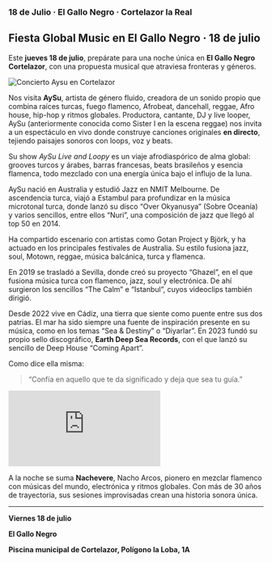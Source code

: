 ﻿### 18 de Julio · El Gallo Negro · Cortelazor la Real

## Fiesta Global Music en El Gallo Negro · 18 de julio

Este **jueves 18 de julio**, prepárate para una noche única en **El Gallo Negro Cortelazor**, con una propuesta musical que atraviesa fronteras y géneros.  

![Concierto Aysu en Cortelazor](/images/blog/2025-07-15-aysu-concierto-gallo-negro/aysu-cartel.jpg)

Nos visita **AySu**, artista de género fluido, creadora de un sonido propio que combina raíces turcas, fuego flamenco, Afrobeat, dancehall, reggae, Afro house, hip-hop y ritmos globales. Productora, cantante, DJ y live looper, AySu (anteriormente conocida como Sister I en la escena reggae) nos invita a un espectáculo en vivo donde construye canciones originales **en directo**, tejiendo paisajes sonoros con loops, voz y beats.  

Su show *AySu Live and Loopy* es un viaje afrodiaspórico de alma global: grooves turcos y árabes, barras francesas, beats brasileños y esencia flamenca, todo mezclado con una energía única bajo el influjo de la luna.  

AySu nació en Australia y estudió Jazz en NMIT Melbourne. De ascendencia turca, viajó a Estambul para profundizar en la música microtonal turca, donde lanzó su disco “Over Okyanusya” (Sobre Oceanía) y varios sencillos, entre ellos “Nuri”, una composición de jazz que llegó al top 50 en 2014.  

Ha compartido escenario con artistas como Gotan Project y Björk, y ha actuado en los principales festivales de Australia. Su estilo fusiona jazz, soul, Motown, reggae, música balcánica, turca y flamenca.  

En 2019 se trasladó a Sevilla, donde creó su proyecto “Ghazel”, en el que fusiona música turca con flamenco, jazz, soul y electrónica. De ahí surgieron los sencillos “The Calm” e “Istanbul”, cuyos videoclips también dirigió.  

Desde 2022 vive en Cádiz, una tierra que siente como puente entre sus dos patrias. El mar ha sido siempre una fuente de inspiración presente en su música, como en los temas “Sea & Destiny” o “Diyarlar”. En 2023 fundó su propio sello discográfico, **Earth Deep Sea Records**, con el que lanzó su sencillo de Deep House “Coming Apart”.  

Como dice ella misma:  
> “Confía en aquello que te da significado y deja que sea tu guía.”

<div class="ratio ratio-16x9">
    <iframe 
        src="https://www.youtube.com/embed/ORz00YDLgx8?si=WVdm60IBi1UpFHVk" 
        title="YouTube video player" 
        frameborder="0" 
        allow="accelerometer; autoplay; clipboard-write; encrypted-media; gyroscope; picture-in-picture; web-share" 
        referrerpolicy="strict-origin-when-cross-origin" 
        allowfullscreen>
    </iframe>
</div>

A la noche se suma **Nachevere**, Nacho Arcos, pionero en mezclar flamenco con músicas del mundo, electrónica y ritmos globales. Con más de 30 años de trayectoria, sus sesiones improvisadas crean una historia sonora única.  

---

**Viernes 18 de julio**

**El Gallo Negro**

**Piscina municipal de Cortelazor, Polígono la Loba, 1A**